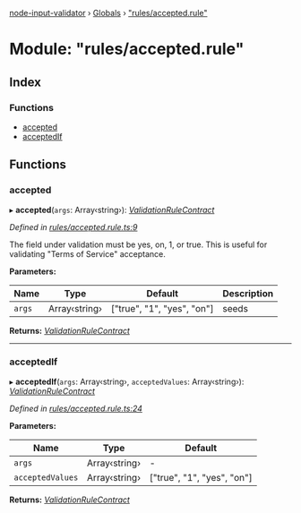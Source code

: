 [node-input-validator](../README.md) › [Globals](../globals.md) › ["rules/accepted.rule"](_rules_accepted_rule_.md)

# Module: "rules/accepted.rule"

## Index

### Functions

* [accepted](_rules_accepted_rule_.md#accepted)
* [acceptedIf](_rules_accepted_rule_.md#acceptedif)

## Functions

###  accepted

▸ **accepted**(`args`: Array‹string›): *[ValidationRuleContract](../interfaces/_contracts_.validationrulecontract.md)*

*Defined in [rules/accepted.rule.ts:9](https://github.com/bitnbytesio/node-input-validator/blob/f6990fa/src/rules/accepted.rule.ts#L9)*

The field under validation must be yes, on, 1, or true.
This is useful for validating "Terms of Service" acceptance.

**Parameters:**

Name | Type | Default | Description |
------ | ------ | ------ | ------ |
`args` | Array‹string› | ["true", "1", "yes", "on"] | seeds  |

**Returns:** *[ValidationRuleContract](../interfaces/_contracts_.validationrulecontract.md)*

___

###  acceptedIf

▸ **acceptedIf**(`args`: Array‹string›, `acceptedValues`: Array‹string›): *[ValidationRuleContract](../interfaces/_contracts_.validationrulecontract.md)*

*Defined in [rules/accepted.rule.ts:24](https://github.com/bitnbytesio/node-input-validator/blob/f6990fa/src/rules/accepted.rule.ts#L24)*

**Parameters:**

Name | Type | Default |
------ | ------ | ------ |
`args` | Array‹string› | - |
`acceptedValues` | Array‹string› | ["true", "1", "yes", "on"] |

**Returns:** *[ValidationRuleContract](../interfaces/_contracts_.validationrulecontract.md)*
